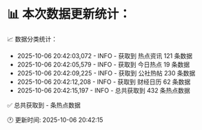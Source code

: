 📊 本次数据更新统计：
==========================

📈 数据分类统计：
- 2025-10-06 20:42:03,072 - INFO - 获取到 热点资讯 121 条数据
- 2025-10-06 20:42:05,579 - INFO - 获取到 今日热点 19 条数据
- 2025-10-06 20:42:09,225 - INFO - 获取到 公社热帖 230 条数据
- 2025-10-06 20:42:12,208 - INFO - 获取到 财经日历 62 条数据
- 2025-10-06 20:42:15,197 - INFO - 总共获取到 432 条热点数据

✅ 总共获取到 - 条热点数据

🕐 更新时间: 2025-10-06 20:42:15
